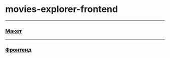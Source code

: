 # movies-explorer-frontend
---
### [Макет](https://www.figma.com/file/FOkOCQFAbeZX1Rof1KcwYG/Diploma-(Copy)?node-id=891%3A3857)
---
### [Фронтенд](https://movies-exp-raspertov.nomoredomains.club/)
